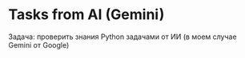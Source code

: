 # Tasks from AI (Gemini)
 Задача: проверить знания Python задачами от ИИ (в моем случае Gemini от Google)
